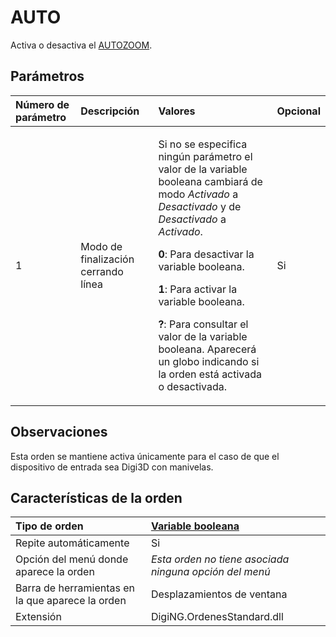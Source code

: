 # AUTO

Activa o desactiva el [AUTOZOOM](auto.md).

## Parámetros

<table>
  <thead>
    <tr>
      <th style="text-align:left">N&#xFA;mero de par&#xE1;metro</th>
      <th style="text-align:left">Descripci&#xF3;n</th>
      <th style="text-align:left">Valores</th>
      <th style="text-align:left">Opcional</th>
    </tr>
  </thead>
  <tbody>
    <tr>
      <td style="text-align:left">1</td>
      <td style="text-align:left">Modo de finalizaci&#xF3;n cerrando l&#xED;nea</td>
      <td style="text-align:left">
        <p>Si no se especifica ning&#xFA;n par&#xE1;metro el valor de la variable
          booleana cambiar&#xE1; de modo <em>Activado</em> a <em>Desactivado</em> y de <em>Desactivado</em> a <em>Activado</em>.</p>
        <p><b>0</b>: Para desactivar la variable booleana.</p>
        <p><b>1</b>: Para activar la variable booleana.</p>
        <p><b>?</b>: Para consultar el valor de la variable booleana. Aparecer&#xE1;
          un globo indicando si la orden est&#xE1; activada o desactivada.</p>
      </td>
      <td style="text-align:left">Si</td>
    </tr>
  </tbody>
</table>

## Observaciones

Esta orden se mantiene activa únicamente para el caso de que el dispositivo de entrada sea Digi3D con manivelas.

## Características de la orden

| Tipo de orden | [Variable booleana](auto.md) |
| :--- | :--- |
| Repite automáticamente | Si |
| Opción del menú donde aparece la orden | _Esta orden no tiene asociada ninguna opción del menú_ |
| Barra de herramientas en la que aparece la orden | Desplazamientos de ventana |
| Extensión | DigiNG.OrdenesStandard.dll |


